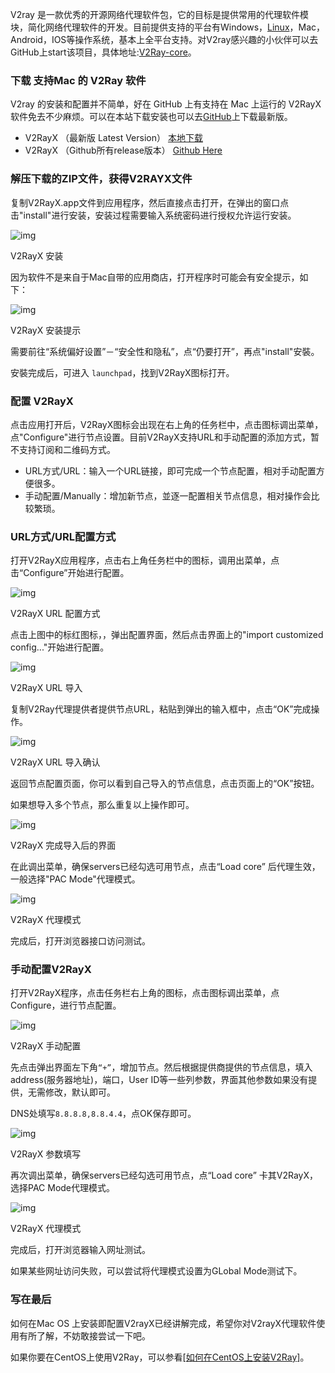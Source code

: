 V2ray 是一款优秀的开源网络代理软件包，它的目标是提供常用的代理软件模块，简化网络代理软件的开发。目前提供支持的平台有Windows，[Linux](https://links.jianshu.com/go?to=https%3A%2F%2Flinux265.com%2F)，Mac，Android，IOS等操作系统，基本上全平台支持。对V2ray感兴趣的小伙伴可以去GitHub上start该项目，具体地址:[V2Ray-core](https://links.jianshu.com/go?to=https%3A%2F%2Fgithub.com%2Fv2ray%2Fv2ray-core)。

### 下载 支持Mac 的 V2Ray 软件

V2ray 的安装和配置并不简单，好在 GitHub 上有支持在 Mac 上运行的 V2RayX软件免去不少麻烦。可以在本站下载安装也可以去[GitHub](https://links.jianshu.com/go?to=https%3A%2F%2Fgithub.com%2FCenmrev%2FV2RayX%2Freleases)上下载最新版。

- V2RayX （最新版 Latest Version） [本地下载](https://links.jianshu.com/go?to=https%3A%2F%2Fguide.v2rayx.org%2Fdownload%2FV2RayX.app.zip) 
- V2RayX （Github所有release版本） [Github Here](https://links.jianshu.com/go?to=https%3A%2F%2Fgithub.com%2FCenmrev%2FV2RayX%2Freleases) 

### 解压下载的ZIP文件，获得V2RAYX文件

复制V2RayX.app文件到应用程序，然后直接点击打开，在弹出的窗口点击"install"进行安装，安装过程需要输入系统密码进行授权允许运行安装。



![img](https:////upload-images.jianshu.io/upload_images/5344101-0b93fbad9970dc59.png?imageMogr2/auto-orient/strip|imageView2/2/w/840/format/webp)

V2RayX 安装

因为软件不是来自于Mac自带的应用商店，打开程序时可能会有安全提示，如下：



![img](https:////upload-images.jianshu.io/upload_images/5344101-ddc526660c15c1cb.png?imageMogr2/auto-orient/strip|imageView2/2/w/840/format/webp)

V2RayX 安装提示

需要前往“系统偏好设置”－“安全性和隐私”，点“仍要打开”，再点"install"安裝。

安裝完成后，可进入 `launchpad`，找到V2RayX图标打开。

### 配置 V2RayX

点击应用打开后，V2RayX图标会出现在右上角的任务栏中，点击图标调出菜单，点"Configure"进行节点设置。目前V2RayX支持URL和手动配置的添加方式，暂不支持订阅和二维码方式。

- URL方式/URL：输入一个URL链接，即可完成一个节点配置，相对手动配置方便很多。
- 手动配置/Manually：增加新节点，並逐一配置相关节点信息，相对操作会比较繁琐。

### URL方式/URL配置方式

打开V2RayX应用程序，点击右上角任务栏中的图标，调用出菜单，点击“Configure”开始进行配置。



![img](https:////upload-images.jianshu.io/upload_images/5344101-05d50c17548527d8.png?imageMogr2/auto-orient/strip|imageView2/2/w/532/format/webp)

V2RayX URL 配置方式

点击上图中的标红图标，，弹出配置界面，然后点击界面上的"import customized config..."开始进行配置。



![img](https:////upload-images.jianshu.io/upload_images/5344101-8eab3de8c6b9dfa9.png?imageMogr2/auto-orient/strip|imageView2/2/w/1104/format/webp)

V2RayX URL 导入

复制V2Ray代理提供者提供节点URL，粘贴到弹出的输入框中，点击“OK”完成操作。



![img](https:////upload-images.jianshu.io/upload_images/5344101-cdd66bce092e9532.png?imageMogr2/auto-orient/strip|imageView2/2/w/1052/format/webp)

V2RayX URL 导入确认

返回节点配置页面，你可以看到自己导入的节点信息，点击页面上的“OK”按钮。

如果想导入多个节点，那么重复以上操作即可。



![img](https:////upload-images.jianshu.io/upload_images/5344101-ab4da73c7402db4d.png?imageMogr2/auto-orient/strip|imageView2/2/w/1104/format/webp)

V2RayX 完成导入后的界面

在此调出菜单，确保servers已经勾选可用节点，点击“Load core” 后代理生效，一般选择"PAC Mode"代理模式。



![img](https:////upload-images.jianshu.io/upload_images/5344101-cb2f8f15e9cf3f01.png?imageMogr2/auto-orient/strip|imageView2/2/w/762/format/webp)

V2RayX 代理模式

完成后，打开浏览器接口访问测试。

### 手动配置V2RayX

打开V2RayX程序，点击任务栏右上角的图标，点击图标调出菜单，点Configure，进行节点配置。



![img](https:////upload-images.jianshu.io/upload_images/5344101-1efec17fdfea6104.png?imageMogr2/auto-orient/strip|imageView2/2/w/532/format/webp)

V2RayX 手动配置

先点击弹出界面左下角`“+”`，增加节点。然后根据提供商提供的节点信息，填入address(服务器地址)，端口，User ID等一些列参数，界面其他参数如果没有提供，无需修改，默认即可。

DNS处填写`8.8.8.8,8.8.4.4`，点OK保存即可。



![img](https:////upload-images.jianshu.io/upload_images/5344101-3532f8cf6770a3eb.png?imageMogr2/auto-orient/strip|imageView2/2/w/1102/format/webp)

V2RayX 参数填写

再次调出菜单，确保servers已经勾选可用节点，点“Load core” 卡其V2RayX，选择PAC Mode代理模式。



![img](https:////upload-images.jianshu.io/upload_images/5344101-4e62baeb680aaed5.png?imageMogr2/auto-orient/strip|imageView2/2/w/762/format/webp)

V2RayX 代理模式

完成后，打开浏览器输入网址测试。

如果某些网址访问失败，可以尝试将代理模式设置为GLobal Mode测试下。

### 写在最后

如何在Mac OS 上安装即配置V2rayX已经讲解完成，希望你对V2rayX代理软件使用有所了解，不妨敢接尝试一下吧。

如果你要在CentOS上使用V2Ray，可以参看[[如何在CentOS上安装V2Ray]](https://github.com/lglHope/v2ray/blob/master/v2ray.md)。